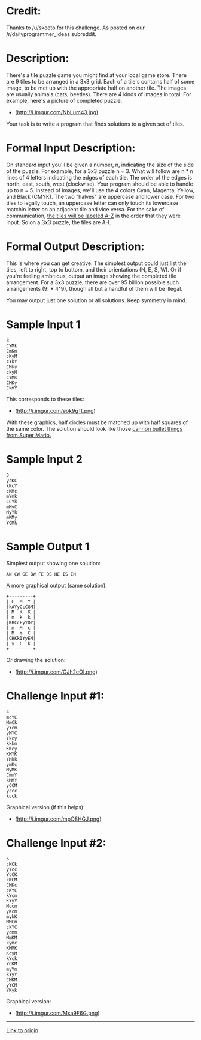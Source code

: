 # Credit:

Thanks to /u/skeeto for this challenge. As posted on our /r/dailyprogrammer_ideas subreddit.

# Description:

There's a tile puzzle game you might find at your local game store. There are 9 tiles to be arranged in a 3x3 grid. Each of a tile's contains half of some image, to be met up with the appropriate half on another tile. The images are usually animals (cats, beetles). There are 4 kinds of images in total. For example, here's a picture of completed puzzle.

* (http://i.imgur.com/NbLum43.jpg)

Your task is to write a program that finds solutions to a given set of tiles.

# Formal Input Description:

On standard input you'll be given a number, n, indicating the size of the side of the puzzle. For example, for a 3x3 puzzle n = 3. What will follow are n * n lines of 4 letters indicating the edges of each tile. The order of the edges is north, east, south, west (clockwise). Your program should be able to handle up to n = 5.
Instead of images, we'll use the 4 colors Cyan, Magenta, Yellow, and Black (CMYK). The two "halves" are uppercase and lower case. For two tiles to legally touch, an uppercase letter can only touch its lowercase matchin letter on an adjacent tile and vice versa.
For the sake of communication, [ the tiles will be labeled A-Z](http://i.imgur.com/pnVvQ8L.jpg) in the order that they were input. So on a 3x3 puzzle, the tiles are A-I.

# Formal Output Description:

This is where you can get creative. The simplest output could just list the tiles, left to right, top to bottom, and their orientations (N, E, S, W). Or if you're feeling ambitious, output an image showing the completed tile arrangement. For a 3x3 puzzle, there are over 95 billion possible such arrangements (9! * 4^9), though all but a handful of them will be illegal.


You may output just one solution or all solutions. Keep symmetry in mind.

# Sample Input 1

    3
    CYMk
    CmKm
    cKyM
    cYkY
    CMky
    ckyM
    CYMK
    CMKy
    CkmY

This corresponds to these tiles:

* (http://i.imgur.com/eok9gTt.png)

With these graphics, half circles must be matched up with half squares of the same color. The solution should look like those [cannon bullet things from Super Mario.](http://i.imgur.com/etCrWXi.jpg)

# Sample Input 2

    3
    ycKC
    kKcY
    cKMc
    mYmk
    CCYk
    mMyC
    MyYk
    mKMy
    YCMk

# Sample Output 1

Simplest output showing one solution:

    AN CW GE BW FE DS HE IS EN

A more graphical output (same solution):

    +---------+
    | C  M  Y |
    |kAYyCcCGM|
    | M  K  K |
    | m  k  k |
    |KBCcFyYDY|
    | m  M  c |
    | M  m  C |
    |CHKkIYyEM|
    | y  C  k |
    +---------+

Or drawing the solution:

* (http://i.imgur.com/GJh2eOI.png)

# Challenge Input #1:

    4
    mcYC
    MmCk
    yYcm
    yMYC
    Ykcy
    kkkm
    KKcy
    KMYK
    YMkk
    ymKc
    MyMK
    CmmY
    kMMY
    yCCM
    yccc
    kcck

Graphical version (if this helps):

* (http://i.imgur.com/mpO8HGJ.png)

# Challenge Input #2:

    5
    cKCk
    yYcc
    YcCK
    kKCM
    CMKc
    cKYC
    kYcm
    KYyY
    Mccm
    yKcm
    mykK
    MMCm
    ckYC
    ycmm
    MmKM
    kymc
    KMMK
    KcyM
    kYck
    YCKM
    myYm
    kYyY
    CMKM
    yYCM
    YKyk


Graphical version:

* (http://i.imgur.com/Msa9F6G.png)

---

[Link to origin](https://www.reddit.com/r/dailyprogrammer/2ip1gj)